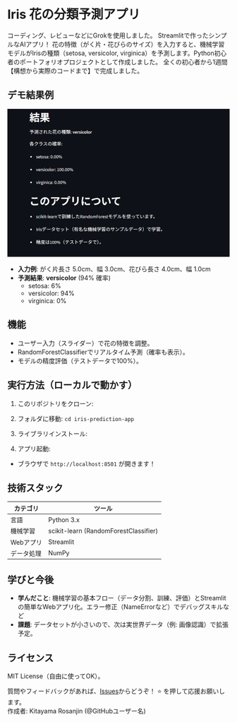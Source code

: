 # Iris 花の分類予測アプリ
コーディング、レビューなどにGrokを使用しました。
Streamlitで作ったシンプルなAIアプリ！ 花の特徴（がく片・花びらのサイズ）を入力すると、機械学習モデルがIrisの種類（setosa, versicolor, virginica）を予測します。Python初心者のポートフォリオプロジェクトとして作成しました。
全くの初心者から1週間【構想から実際のコードまで】で完成しました。
## デモ結果例
![アプリ画面](app_screenshot.png)
- **入力例**: がく片長さ 5.0cm、幅 3.0cm、花びら長さ 4.0cm、幅 1.0cm
- **予測結果**: **versicolor** (94% 確率)
  - setosa: 6%
  - versicolor: 94%
  - virginica: 0%

## 機能
- ユーザー入力（スライダー）で花の特徴を調整。
- RandomForestClassifierでリアルタイム予測（確率も表示）。
- モデルの精度評価（テストデータで100%）。

## 実行方法（ローカルで動かす）
1. このリポジトリをクローン:


2. フォルダに移動: `cd iris-prediction-app`
3. ライブラリインストール:

4. アプリ起動:

- ブラウザで `http://localhost:8501` が開きます！

## 技術スタック
| カテゴリ | ツール |
|----------|--------|
| 言語 | Python 3.x |
| 機械学習 | scikit-learn (RandomForestClassifier) |
| Webアプリ | Streamlit |
| データ処理 | NumPy |

## 学びと今後
- **学んだこと**: 機械学習の基本フロー（データ分割、訓練、評価）とStreamlitの簡単なWebアプリ化。エラー修正（NameErrorなど）でデバッグスキルなど
- **課題**: データセットが小さいので、次は実世界データ（例: 画像認識）で拡張予定。


## ライセンス
MIT License（自由に使ってOK）。

質問やフィードバックがあれば、[Issues](https://github.com/KitayamaRosanjin/iris-prediction-app/issues)からどうぞ！ ⭐ を押して応援お願いします。  
作成者: Kitayama Rosanjin (@GitHubユーザー名)
